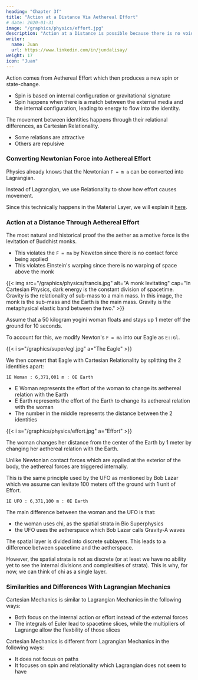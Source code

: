```yaml
---
heading: "Chapter 3f"
title: "Action at a Distance Via Aethereal Effort"
# date: 2020-01-31
image: "/graphics/physics/effort.jpg"
description: "Action at a Distance is possible because there is no void in nature."
writer:
  name: Juan
  url: https://www.linkedin.com/in/jundalisay/
weight: 17
icon: "Juan"
---
```



Action comes from Aethereal Effort which then produces a new spin or state-change. 
- Spin is based on internal configuration or gravitational signature
- Spin happens when there is a match between the external media and the internal configuration, leading to energy to flow into the identity. 


The movement between identities happens through their relational differences, as Cartesian Relationality.
- Some relations are attractive
- Others are repulsive


### Converting Newtonian Force into Aethereal Effort

Physics already knows that the Newtonian `F = m a` can be converted into Lagrangian.

Instead of Lagrangian, we use Relationality to show how effort causes movement. 

Since this technically happens in the Material Layer, we will explain it [here](/material/principles/part-5/chapter-03c).


### Action at a Distance Through Aethereal Effort

The most natural and historical proof the the aether as a motive force is the levitation of Buddhist monks. 
- This violates the `F = ma` by Neweton since there is no contact force being applied 
- This violates Einstein's warping since there is no warping of space above the monk 

<!-- According to Newton's Second Law, net force equals mass times acceleration. This is fine for ordinary things like a ball (mass) which is pushed (force) to start rolling (acceleration).  -->

{{< img src="/graphics/physics/francis.jpg" alt="A monk levitating" cap="In Cartesian Physics, dark energy is the constant division of spacetime. Gravity is the relationality of sub-mass to a main mass. In this image, the monk is the sub-mass and the Earth is the main mass. Gravity is the metaphysical elastic band between the two." >}}


Assume that a 50 kilogram yogini woman floats and stays up 1 meter off the ground for 10 seconds. 

 <!-- consi accelerates 1 meter/second {{< s v="2" >}} without any force? How can `0 = 50 1m/s^2`?    -->



To account for this, we modify Newton's `F = ma` into our Eagle as `E::Gl`. 

{{< i s="/graphics/super/egl.jpg" a="The Eagle" >}}

We then convert that Eagle with Cartesian Relationality by splitting the 2 identities apart: 

`1E Woman : 6,371,001 m : 0E Earth`

- E Woman represents the effort of the woman to change its aethereal relation with the Earth 
- E Earth represents the effort of the Earth to change its aethereal relation with the woman
- The number in the middle represents the distance between the 2 identities 


{{< i s="/graphics/physics/effort.jpg" a="Effort" >}}


<!-- A 2D limiter that splits perceptions into seconds will convert `F = ma` on Earth into `Gm^1 [GP second] : Gm^2 [GP second]` based on the Earth's perspective `GP`*
 ![Newton's second law of motion](/graphics/physics/fma.png) -->

The woman changes her distance from the center of the Earth by 1 meter by changing her aethereal relation with the Earth.

Unlike Newtonian contact forces which are applied at the exterior of the body, the aethereal forces are triggered internally. 

<!-- monk `m` in location `x1` floats to location `x2` by successfully changing its state or perspective `Gm` relative to that of the Earth `GP`. The new force, as a **Aethereal Effort**, then results or is derived from the difference between the two states, which may be larger or smaller than the old physical Force.  E = Gm2 [GP second] - Gm1 [GP second] -->

This is the same principle used by the UFO as mentioned by Bob Lazar which we assume can levitate 100 meters off the ground with 1 unit of Effort.

`1E UFO : 6,371,100 m : 0E Earth`

The main difference between the woman and the UFO is that:
- the woman uses chi, as the spatial strata in Bio Superphysics
- the UFO uses the aetherspace which Bob Lazar calls Gravity-A waves

The spatial layer is divided into discrete sublayers. This leads to a difference between spacetime and the aetherspace. 

However, the spatial strata is not as discrete (or at least we have no ability yet to see the internal divisions and complexities of strata). This is why, for now, we can think of chi as a single layer. 



### Similarities and Differences With Lagrangian Mechanics

Cartesian Mechanics is similar to Lagrangian Mechanics in the following ways:
- Both focus on the internal action or effort instead of the external forces
- The integrals of Euler lead to spacetime slices, while the multipliers of Lagrange allow the flexbility of those slices

Cartesian Mechanics is different from Lagrangian Mechanics in the following ways:
- It does not focus on paths
- It focuses on spin and relationality which Lagrangian does not seem to have


<!-- The Effort of the UFO is really the harnessing and increase of this aetherspace to violate or re-render the spacetime slices that it is in -->

<!-- Thus, it took 1 unit of effort to levitate 1 meter/second^2 with zero physical force. 

Note that this quantified effort is relevant only to the monk himself and cannot be used for comparison with the effort of other monks. It can only be compared to the past and future effort of that monk, where he compares himself with himself since the effort is metaphysical and bound to his own mind*.

{{< n n="*His mind is necessarily attached to his body which he moves by this kind of effort, without any force." >}}
 -->
